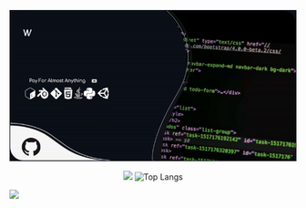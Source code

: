 
<p align="center">
  <img src="https://github.com/Saighedd/GIF/blob/main/ezgif.com-video-to-gif%20(2).gif"/>
</p>

<p align="center"> 
 <img src="https://github-readme-stats.vercel.app/api?username=Saighedd&show_icons=false&cache_seconds=86400&theme=dark&border_color=0d1117&bg_color=0d1117&line_height=22&number_format=long&layout=compact">
<img src="https://github-readme-stats.vercel.app/api/top-langs/?username=saighed&amp;layout=donut&theme=dark&border_color=0d1117&bg_color=0d1117&line_height=22" alt="Top Langs"> 
</p>
<p>
  <img src="https://scontent.fsyd5-1.fna.fbcdn.net/v/t39.30808-6/302299366_616235396538736_1374493744590248910_n.jpg?_nc_cat=103&ccb=1-7&_nc_sid=5f2048&_nc_ohc=Xe2J4ROQ78UAb7il1AH&_nc_oc=AdhEcjjy_xyQHJ0J51by7OH0nqXdgMAGqao4ODOkzqaIY56HqHm3ln_R9s88qgdg5aM&_nc_ht=scontent.fsyd5-1.fna&oh=00_AfDVt4CRpc8LgryE_jDApbt2cOGp8XMs61Afdph5rFEOrw&oe=6622D3CC">
</p>

 
